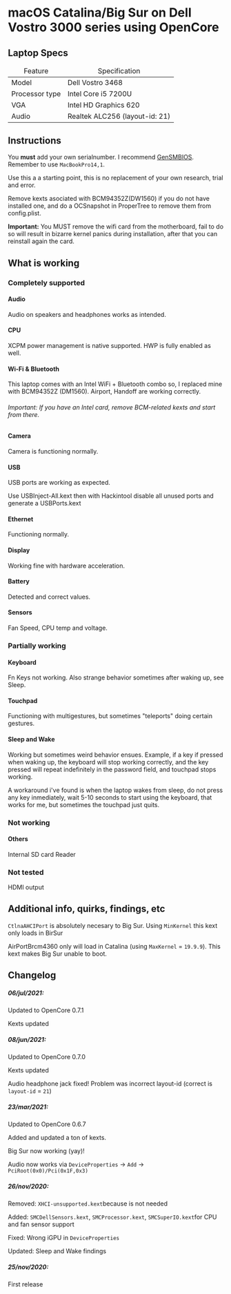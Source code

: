 <h1>macOS Catalina/Big Sur on Dell Vostro 3000 series using OpenCore</h1>
<h2>Laptop Specs</h2>
<table>
  <thead>
    <tr>
      <td style="text-align: center">Feature</td>
      <td style="text-align: center">Specification</td>
    </tr>
  </thead>
  <tbody>
    <tr>
      <td>Model</td>
      <td>Dell Vostro 3468</td>
    </tr>
    <tr>
      <td>Processor type</td>
      <td>Intel Core i5 7200U</td>
    </tr>
     <tr>
      <td>VGA</td>
      <td>Intel HD Graphics 620</td>
    </tr>
    <tr>
      <td>Audio</td>
      <td>Realtek ALC256 (layout-id: 21)</td>
    </tr>
    <tr>
    </tr>
  </tbody>
</table>


## Instructions

You **must** add your own serialnumber. I recommend [GenSMBIOS](https://github.com/corpnewt/GenSMBIOS). Remember to use `MacBookPro14,1`. 

Use this a a starting point, this is no replacement of your own research, trial and error.

Remove kexts asociated with BCM94352Z(DW1560) if you do not have installed one, and do a OCSnapshot in ProperTree to remove them from config.plist. 

**Important:** You MUST remove the wifi card from the motherboard, fail to do so will result in bizarre kernel panics during installation, after that you can reinstall again the card.

## What is working

### Completely supported

#### Audio

Audio on speakers and headphones works as intended.

#### CPU

XCPM power management is native supported. HWP is fully enabled as well.

#### Wi-Fi & Bluetooth

This laptop comes with an Intel WiFi + Bluetooth combo so, I replaced mine with BCM94352Z (DM1560). Airport, Handoff are working correctly.

###### Important: If you have an Intel card, remove BCM-related kexts and start from there.

#### Camera

Camera is functioning normally.

#### USB

USB ports are working as expected.

Use USBInject-All.kext then with Hackintool disable all unused ports and generate a USBPorts.kext

#### Ethernet

Functioning normally.

#### Display

Working fine with hardware acceleration.

#### Battery

Detected and correct values.

#### Sensors

Fan Speed, CPU temp and voltage.

### Partially working

#### Keyboard

Fn Keys not working. Also strange behavior sometimes after waking up, see Sleep.

#### Touchpad

Functioning with multigestures, but sometimes "teleports" doing certain gestures.

#### Sleep and Wake

Working but sometimes weird behavior ensues. Example, if a key if pressed when waking up, the keyboard will stop working correctly, and the key pressed will repeat indefinitely in the password field, and touchpad stops working.

A workaround i've found is when the laptop wakes from sleep, do not press any key inmediately, wait 5-10 seconds to start using the keyboard, that works for me, but sometimes the touchpad just quits.

### Not working

#### Others

Internal SD card Reader

### Not tested

HDMI output

## Additional info, quirks, findings, etc 

`CtlnaAHCIPort` is absolutely necesary to Big Sur. Using `MinKernel` this kext only loads in BirSur 

AirPortBrcm4360 only will load in Catalina (using `MaxKernel` = `19.9.9`). This kext makes Big Sur unable to boot.

## Changelog

##### 06/jul/2021:

Updated to OpenCore 0.7.1

Kexts updated

##### 08/jun/2021:

Updated to OpenCore 0.7.0

Kexts updated

Audio headphone jack fixed!  Problem was incorrect layout-id (correct is `layout-id` = `21`)

##### 23/mar/2021:

Updated to OpenCore 0.6.7

Added and updated a ton of kexts.

Big Sur now working (yay)!

Audio now works via `DeviceProperties` -> `Add` -> `PciRoot(0x0)/Pci(0x1F,0x3)`

##### 26/nov/2020: 

Removed: `XHCI-unsupported.kext`because is not needed

Added: `SMCDellSensors.kext`, `SMCProcessor.kext`, `SMCSuperIO.kext`for CPU and fan sensor support

Fixed: Wrong iGPU in `DeviceProperties`

Updated: Sleep and Wake findings

##### 25/nov/2020: 

First release
